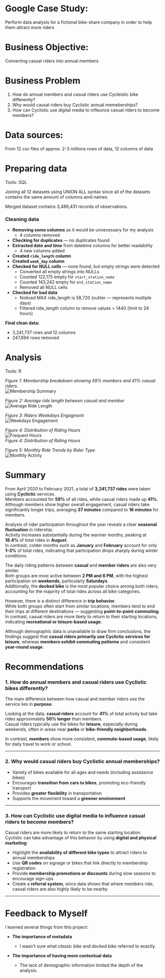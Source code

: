 # Google Case Study: 

Perform data analysis for a fictional bike-share company in order to help them attract more riders


# Business Objective:  
Converting casual riders into annual members 

# Business Problem
 1) How do annual members and casual riders use Cycleistic bike differently?
 2) Why would causal riders buy Cyclistic annual memeberships?
 3) How can Cyclistic use digital media to infleunce casual riders to become members?


# Data sources:
From 
12 csv files of approx. 2-3 millions rows of data, 12 columns of data

# Preparing data
Tools: SQL

Joining all 12 datasets using UNION ALL syntax since all of the datasets contains the same amount of columns amd names.

Merged dataset contains 3,489,431 records of observations.

### Cleaning data

- **Removing some columns** as it would be unnecessary for my analysis  
  - 4 columns removed  
- **Checking for duplicates** — no duplicates found  
- **Extracted date and time** from datetime columns for better readability  
  - 4 new columns added  
- **Created `ride_length` column**  
- **Created `week_day` column**  
- **Checked for NULL cells** — none found, but empty strings were detected  
  - Converted all empty strings into NULLs  
  - Counted 122,175 empty for `start_station_name`  
  - Counted 143,242 empty for `end_station_name`  
  - Removed all NULL cells  
- **Checked for bad data**  
  - Noticed MAX ride_length is 58,720 (outlier — represents multiple days)  
  - Filtered ride_length column to remove values > 1440 (limit to 24 hours)

**Final clean data:**  
- 3,241,737 rows and 12 columns  
- 247,694 rows removed

    

# Analysis

Tools: R

*Figure 1: Membership breakdown showing 59% members and 41% casual riders.*  
![Membership Summary](bike_share_image/membership_summary.png)  

*Figure 2: Average ride length between casual and member*  
![Average Ride Length](bike_share_image/Average_ride_length.png)   

*Figure 3: Riders Weekdays Engagment*  
![Weekdays Engagement](bike_share_image/day_of_wekk.png)  

*Figure 4: Distribution of Riding Hours*  
![Frequent Hours](bike_share_image/active_hours.png)  
*Figure 4: Distribution of Riding Hours*  

*Figure 5: Monthly Ride Trends by Rider Type*  
![Monthly Activty](bike_share_image/ride_month.png)  


# Summary

From April 2020 to February 2021, a total of **3,241,737 rides** were taken using **Cyclictic** services.  
Members accounted for **59%** of all rides, while casual riders made up **41%**.  
Although members show higher overall engagement, casual riders take significantly longer trips, averaging **37 minutes** compared to **16 minutes** for members.  

Analysis of rider participation throughout the year reveals a clear **seasonal fluctuation** in ridership.  
Activity increases substantially during the warmer months, peaking at **18.4%** of total rides in **August**.  
In contrast, colder months such as **January** and **February** account for only **1–3%** of total rides, indicating that participation drops sharply during winter conditions.  

The daily riding patterns between **casual** and **member riders** are also very similar.  
Both groups are most active between **2 PM and 6 PM**, with the highest participation on **weekends**, particularly **Saturdays**.  
Additionally, the **docked bike** is the most popular choice among both riders, accounting for the majority of total rides across all bike categories.  

However, there is a distinct difference in **trip behavior**.  
While both groups often start from similar locations, members tend to end their trips at different destinations — suggesting **point-to-point commuting**.  
In contrast, casual riders are more likely to return to their starting locations, indicating **recreational or leisure-based usage**.  

Although demographic data is unavailable to draw firm conclusions, the findings suggest that **casual riders primarily use Cyclictic services for leisure**, whereas **members exhibit commuting patterns** and consistent **year-round usage**.


# Recommendations

### 1. How do annual members and casual riders use Cyclistic bikes differently?

The main difference between how casual and member riders use the service lies in **purpose**.

Looking at the data, **casual riders** account for **41%** of total activity but take rides approximately **50% longer** than members.  
Casual riders typically use the bikes for **leisure**, especially during weekends, often in areas near **parks** or **bike-friendly neighborhoods**.

In contrast, **members** show more consistent, **commute-based usage**, likely for daily travel to work or school.

---

### 2. Why would casual riders buy Cyclistic annual memberships?

- Variety of bikes available for all ages and needs (including assistance bikes)  
- Encourages **transition from cars to bikes**, promoting eco-friendly transport  
- Provides **greater flexibility** in transportation  
- Supports the movement toward a **greener environment**  

---

### 3. How can Cyclistic use digital media to influence casual riders to become members?

Casual riders are more likely to return to the same starting location.  
Cyclistic can take advantage of this behavior by using **digital and physical marketing**:

- Highlight the **availability of different bike types** to attract riders to annual memberships  
- Use **QR codes** on signage or bikes that link directly to membership registration  
- Provide **membership promotions or discounts** during slow seasons to encourage sign-ups  
- Create a **referral system**, since data shows that where members ride, casual riders are also highly likely to be nearby  

---




# Feedback to Myself

I learned several things from this project:

- **The importance of metadata**  
  - I wasn't sure what *classic bike* and *docked bike* referred to exactly.

- **The importance of having more contextual data**  
  - The lack of demographic information limited the depth of the analysis.









